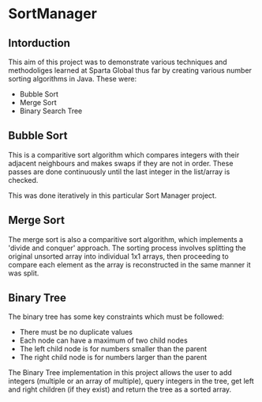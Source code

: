# SortManager

## Intorduction
This aim of this project was to demonstrate various techniques and methodoliges learned at Sparta Global thus far by creating various number sorting algorithms in Java. These were:
  - Bubble Sort
  - Merge Sort
  - Binary Search Tree

## Bubble Sort
This is a comparitive sort algorithm which compares integers with their adjacent neighbours and makes swaps if they are not in order. These passes are done continuously until the last integer in the list/array is checked. 

This was done iteratively in this particular Sort Manager project.

## Merge Sort
The merge sort is also a comparitive sort algorithm, which implements a 'divide and conquer' approach. The sorting process involves splitting the original unsorted array into individual 1x1 arrays, then proceeding to compare each element as the array is reconstructed in the same manner it was split. 

## Binary Tree
The binary tree has some key constraints which must be followed:
  - There must be no duplicate values
  - Each node can have a maximum of two child nodes
  - The left child node is for numbers smaller than the parent
  - The right child node is for numbers larger than the parent

The Binary Tree implementation in this project allows the user to add integers (multiple or an array of multiple), query integers in the tree, get left and right children (if they exist) and return the tree as a sorted array. 
